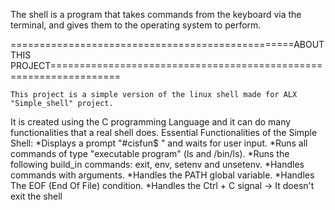 
The shell is a program that takes commands from the keyboard via the terminal, and gives them to the operating system to perform.

=================================================ABOUT THIS PROJECT==================================================================

	This project is a simple version of the linux shell made for ALX "Simple_shell" project.
It is created using the C programming Language and it can do many functionalities that a real shell does.
	Essential Functionalities of the Simple Shell:
*Displays a prompt "#cisfun$ " and waits for user input.
*Runs all commands of type "executable program" (ls and /bin/ls).
*Runs the following build_in commands: exit, env, setenv and unsetenv.
*Handles commands with arguments.
*Handles the PATH global variable.
*Handles The EOF (End Of File) condition.
*Handles the Ctrl + C signal -> It doesn't exit the shell

